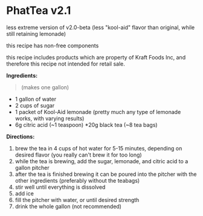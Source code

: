  # PhatTea v2.1
  
  less extreme version of v2.0-beta
(less "kool-aid" flavor than
original, while still retaining
lemonade)

 this recipe has non-free components

 this recipe includes products which
are property of Kraft Foods Inc, and
therefore this recipe not intended
for retail sale.

**Ingredients:**
>(makes one gallon)

* 1 gallon of water
* 2 cups of sugar
* 1 packet of Kool-Aid lemonade (pretty
much any type of lemonade works, with 
varying results)
* 6g citric acid (~1 teaspoon)
*20g black tea (~8 tea bags)

**Directions:**

  1. brew the tea in 4 cups of hot water for 
5-15 minutes, depending on desired flavor
(you really can't brew it for too long)
  2. while the tea is brewing, add the sugar, 
lemonade, and citric acid to a gallon pitcher
  3. after the tea is finished brewing it can be 
poured into the pitcher with the other
ingredients (preferably without the teabags)
  4. stir well until everything is dissolved
  5. add ice
  6. fill the pitcher with water, or until 
desired strength 
  7. drink the whole gallon (not recommended)
